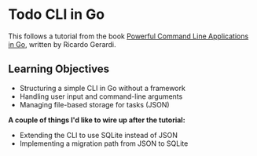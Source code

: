 # Todo CLI in Go

This follows a tutorial from the book [Powerful Command Line Applications in Go](https://pragprog.com/titles/rggo/), written by Ricardo Gerardi.

## Learning Objectives  
- Structuring a simple CLI in Go without a framework  
- Handling user input and command-line arguments  
- Managing file-based storage for tasks (JSON)

**A couple of things I'd like to wire up after the tutorial:**
- Extending the CLI to use SQLite instead of JSON  
- Implementing a migration path from JSON to SQLite  

